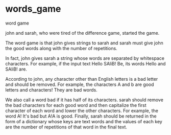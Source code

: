 # words_game
word game

john and sarah, who were tired of the difference game, started the game.

The word game is that john gives strings to sarah and sarah must give john the good words along with the number of repetitions.

In fact, john gives sarah a string whose words are separated by whitespace characters. For example, if the input text Hello SAliB! Be, its words Hello and SAliB! are.

According to john, any character other than English letters is a bad letter and should be removed. For example, the characters A and b are good letters and characters! They are bad words.

We also call a word bad if it has half of its characters. sarah should remove the bad characters for each good word and then capitalize the first character of each word and lower the other characters. For example, the word A! It's bad but A!A is good.
Finally, sarah should be returned in the form of a dictionary whose keys are text words and the values of each key are the number of repetitions of that word in the final text.
